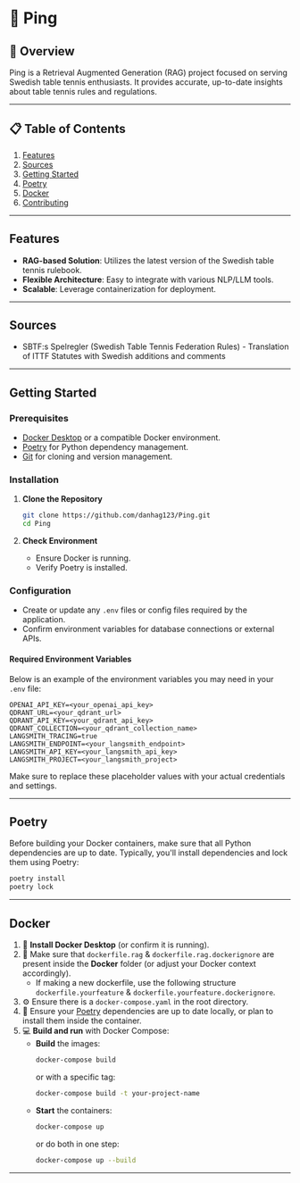# 🏓 Ping

## 🔎 Overview
Ping is a Retrieval Augmented Generation (RAG) project focused on serving Swedish table tennis enthusiasts. It provides accurate, up-to-date insights about table tennis rules and regulations.

---

## 📋 Table of Contents
1. [Features](#features)
2. [Sources](#sources)
3. [Getting Started](#getting-started)
4. [Poetry](#poetry)
5. [Docker](#docker)
6. [Contributing](#contributing)

---

## Features
- **RAG-based Solution**: Utilizes the latest version of the Swedish table tennis rulebook.
- **Flexible Architecture**: Easy to integrate with various NLP/LLM tools.
- **Scalable**: Leverage containerization for deployment.

---

## Sources
- SBTF:s Spelregler (Swedish Table Tennis Federation Rules) - Translation of ITTF Statutes with Swedish additions and comments

---

## Getting Started

### Prerequisites
- [Docker Desktop](https://www.docker.com/products/docker-desktop) or a compatible Docker environment.
- [Poetry](https://python-poetry.org/docs/) for Python dependency management.
- [Git](https://git-scm.com/) for cloning and version management.

### Installation

1. **Clone the Repository**
   ```bash
   git clone https://github.com/danhag123/Ping.git
   cd Ping
   ```

2. **Check Environment**
   - Ensure Docker is running.
   - Verify Poetry is installed.

### Configuration
- Create or update any `.env` files or config files required by the application.
- Confirm environment variables for database connections or external APIs.

#### Required Environment Variables
Below is an example of the environment variables you may need in your `.env` file:
```
OPENAI_API_KEY=<your_openai_api_key>
QDRANT_URL=<your_qdrant_url>
QDRANT_API_KEY=<your_qdrant_api_key>
QDRANT_COLLECTION=<your_qdrant_collection_name>
LANGSMITH_TRACING=true
LANGSMITH_ENDPOINT=<your_langsmith_endpoint>
LANGSMITH_API_KEY=<your_langsmith_api_key>
LANGSMITH_PROJECT=<your_langsmith_project>
```
Make sure to replace these placeholder values with your actual credentials and settings.

---

## Poetry
Before building your Docker containers, make sure that all Python dependencies are up to date. Typically, you'll install dependencies and lock them using Poetry:

```bash
poetry install
poetry lock
```
---

## Docker

1. 🐙 **Install Docker Desktop** (or confirm it is running).
2. 📁 Make sure that `dockerfile.rag` & `dockerfile.rag.dockerignore` are present inside the **Docker** folder (or adjust your Docker context accordingly).
   - If making a new dockerfile, use the following structure `dockerfile.yourfeature` & `dockerfile.yourfeature.dockerignore`.
3. ⚙️ Ensure there is a `docker-compose.yaml` in the root directory.
4. 🎼 Ensure your [Poetry](#poetry) dependencies are up to date locally, or plan to install them inside the container.
5. 💻 **Build and run** with Docker Compose:
   - **Build** the images:
     ```bash
     docker-compose build
     ```
     or with a specific tag:
     ```bash
     docker-compose build -t your-project-name
     ```
   - **Start** the containers:
     ```bash
     docker-compose up
     ```
     or do both in one step:
     ```bash
     docker-compose up --build
     ```

---
